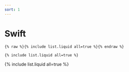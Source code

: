```yaml
---
sort: 1
---
```


# Swift

```
{% raw %}{% include list.liquid all=true %}{% endraw %}

{% include list.liquid all=true %}
```

{% include list.liquid all=true %}
